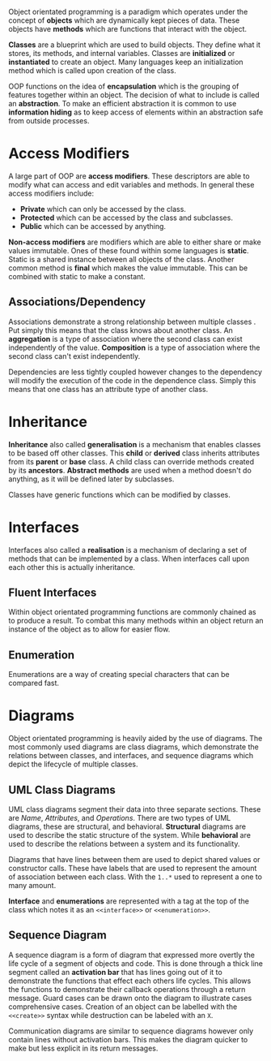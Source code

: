 Object orientated programming is a paradigm which operates under the concept of **objects** which are dynamically kept pieces of data. These objects have **methods** which are functions that interact with the object.

**Classes** are a blueprint which are used to build objects. They define what it stores, its methods, and internal variables. Classes are **initialized** or **instantiated** to create an object. Many languages keep an initialization method which is called upon creation of the class.

OOP functions on the idea of **encapsulation** which is the grouping of features together within an object. The decision of what to include is called an **abstraction**. To make an efficient abstraction it is common to use **information hiding** as to keep access of elements within an abstraction safe from outside processes.

# Access Modifiers
A large part of OOP are **access modifiers**. These descriptors are able to modify what can access and edit variables and methods. In general these access modifiers include:
- **Private** which can only be accessed by the class.
- **Protected** which can be accessed by the class and subclasses.
- **Public** which can be accessed by anything.

**Non-access modifiers** are modifiers which are able to either share or make values immutable. Ones of these found within some languages is **static**. Static is a shared instance between all objects of the class. Another common method is **final** which makes the value immutable. This can be combined with static to make a constant.

## Associations/Dependency
Associations demonstrate a strong relationship between multiple classes . Put simply this means that the class knows about another class. An **aggregation** is a type of association where the second class can exist independently of the value. **Composition** is a type of association where the second class can't exist independently.

Dependencies are less tightly coupled  however changes to the dependency will modify the execution of the code in the dependence class. Simply this means that one class has an attribute type of another class.

# Inheritance
**Inheritance** also called **generalisation** is a mechanism that enables classes to be based off other classes. This **child** or **derived** class inherits attributes from its **parent** or **base** class. A child class can override methods created by its **ancestors**. **Abstract methods** are used when a method doesn't do anything, as it will be defined later by subclasses.

Classes have generic functions which can be modified by classes.

# Interfaces
Interfaces also called a **realisation** is a mechanism of declaring a set of methods that can be implemented by a class. When interfaces call upon each other this is actually inheritance.

## Fluent Interfaces
Within object orientated programming functions are commonly chained as to produce a result. To combat this many methods within an object return an instance of the object as to allow for easier flow.

## Enumeration
Enumerations are a way of creating special characters that can be compared fast.

# Diagrams
Object orientated programming is heavily aided by the use of diagrams. The most commonly used diagrams are class diagrams, which demonstrate the relations between classes, and interfaces, and sequence diagrams which depict the lifecycle of multiple classes.

## UML Class Diagrams
UML class diagrams segment their data into three separate sections. These are *Name*, *Attributes*, and *Operations*. There are two types of UML diagrams, these are structural, and behavioral. **Structural** diagrams are used to describe the static structure of the system. While **behavioral** are used to describe the relations between a system and its functionality.

Diagrams that have lines between them are used to depict shared values or constructor calls. These have labels that are used to represent the amount of association between each class. With the `1..*` used to represent a one to many amount.

**Interface** and **enumerations** are represented with a tag at the top of the class which notes it as an `<<interface>>` or `<<enumeration>>`.

## Sequence Diagram
A sequence diagram is a form of diagram that expressed more overtly the life cycle of a segment of objects and code. This is done through a thick line segment called an **activation bar** that has lines going out of it to demonstrate the functions that effect each others life cycles. This allows the functions to demonstrate their callback operations through a return message. Guard cases can be drawn onto the diagram to illustrate cases comprehensive cases. Creation of an object can be labelled with the `<<create>>` syntax while destruction can be labeled with an `X`.

Communication diagrams are similar to sequence diagrams however only contain lines without activation bars. This makes the diagram quicker to make but less explicit in its return messages.

